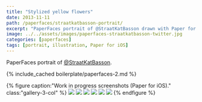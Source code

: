 ```yaml
---
title: "Stylized yellow flowers"
date: 2013-11-11
path: /paperfaces/straatkatbasson-portrait/
excerpt: "PaperFaces portrait of @StraatKatBasson drawn with Paper for iOS on an iPad."
image: ../../assets/images/paperfaces-straatkatbasson-twitter.jpg
categories: [paperfaces]
tags: [portrait, illustration, Paper for iOS]
---
```


PaperFaces portrait of [@StraatKatBasson](https://twitter.com/StraatKatBasson).

{% include_cached boilerplate/paperfaces-2.md %}

{% figure caption:"Work in progress screenshots (Paper for iOS)." class:"gallery-3-col" %}
[![](../../assets/images/paperfaces-straatkatbasson-process-1-600.jpg)](../../assets/images/paperfaces-straatkatbasson-process-1-lg.jpg)
[![](../../assets/images/paperfaces-straatkatbasson-process-2-600.jpg)](../../assets/images/paperfaces-straatkatbasson-process-2-lg.jpg)
[![](../../assets/images/paperfaces-straatkatbasson-process-3-600.jpg)](../../assets/images/paperfaces-straatkatbasson-process-3-lg.jpg)
[![](../../assets/images/paperfaces-straatkatbasson-process-4-600.jpg)](../../assets/images/paperfaces-straatkatbasson-process-4-lg.jpg)
[![](../../assets/images/paperfaces-straatkatbasson-process-5-600.jpg)](../../assets/images/paperfaces-straatkatbasson-process-5-lg.jpg)
[![](../../assets/images/paperfaces-straatkatbasson-process-6-600.jpg)](../../assets/images/paperfaces-straatkatbasson-process-6-lg.jpg)
{% endfigure %}
